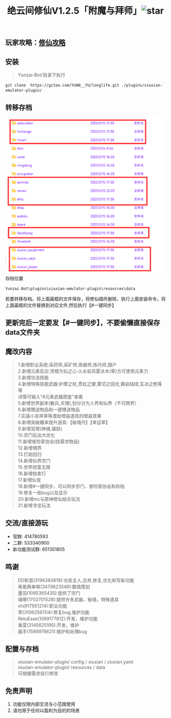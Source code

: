 <div align="center">
<br>
<h1>绝云间修仙V1.2.5「附魔与拜师」<img src='https://gitee.com/YUAN__YU/longlife/badge/star.svg?theme=dark'  alt='star'></img></a></h1>
<br>
</div>

## 玩家攻略：[修仙攻略](https://docs.qq.com/doc/DSUhqZWdpZXJuUndZ?&u=4bd0757f64094c48b02d7cfc4eaeb44b)
## 安装

> Yunzai-Bot/目录下执行

```
git clone  https://gitee.com/YUAN__YU/longlife.git ./plugins/xiuxian-emulator-plugin/
```         

## 转移存档

![转移存档](pic/photo4.jpg)     
存档位置

```
Yunzai-Bot\plugins\xiuxian-emulator-plugin\resources\data
```      

若要转移存档，将上面画框的文件保存，将修仙插件删除，执行上面安装命令，将上面画框的文件替换到对应文件,然后执行【#一键同步】

## 更新完后一定要发【#一键同步】，不要偷懒直接保存data文件夹

## 魔改内容

> 1.新增职业系统:采药师,采矿师,炼器师,炼丹师,猎户     
> 2.新增元素反应:灵根为仙之心·火水岩风雷冰木(草)方可使用元素力     
> 3.新增功法技能     
> 4.新增特殊技能武器:护摩之杖,贯虹之槊,雾切之回光,磐岩结绿,玄冰之枪等等     
> 详情可输入"#元素武器图鉴"查看     
> 5.新增世界副本(散兵,天理),划分分为人界和仙界（不可跨界）     
> 6.新增赠送物品和一键赠送物品     
> 7.实装小吉祥草等渡劫增益道具的增益效果     
> 8.新增突破概率提升道具:【破境丹】【幸运草】     
> 9.新增双塔(神魂,镇妖)     
> 10.宗门玩法大优化     
> 11.新增冒险家协会(挂需求物品)     
> 12.新增境界     
> 13.打劫回归     
> 14.新增仙界宗门     
> 15.世界财富无限     
> 16.新增拍卖行    
> 17.新增仙宠    
> 18.新增#一键同步，可以同步宗门、冒险家协会和存档    
> 19.修复一些bug以及显示  
> 20.新增mc与原神修仙结合玩法  
> 21.新增寻宝玩法

## 交流/直接游玩         
- 官群: 414780593
- 二群: 533340900
- 新功能测试群: 651351805 

## 鸣谢

> DD斩首(3196383818):仓库主人,合并,修复,优化和写新功能     
> 再氪两单嘛(3479823546):数值策划      
> 墨羽(1095365435):提供了宗门     
> 啵唧(1702701528):提供许多武器，秘境，特殊道具     
> xh(917951214):职业功能   
> 零(3106256704):修复bug,维护功能  
> RetuEase(1099177812):开发，维护功能  
> 香菜(3145625195):开发，维护  
> 画手(1589978621):维护和处理bug

## 配置与存档

> xiuxian-emulator-plugin/ config / xiuxian / xiuxian.yaml       
> xiuxian-emulator-plugin/ resources / data          
> 可根据需求自行修改

## 免责声明

1. 功能仅限内部交流与小范围使用
2. 请勿用于任何以盈利为目的的场景       